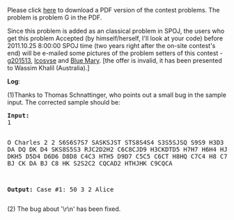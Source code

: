 <p>Please click <a href="http://www.spoj.com/content/john_jones:shanghai2009.pdf">here</a> to download a PDF version of the contest problems. The problem is problem G in the PDF.</p>
<p>Since this problem is added as an classical problem in SPOJ, the users who get this problem Accepted (by himself/herself, I'll look at your code) before 2011.10.25 8:00:00 SPOJ time (two years right after the on-site contest's end) will be e-mailed some pictures of the problem setters of this contest - <a href="http://www.spoj.com/users/g201513">g201513</a>, <a href="http://www.spoj.com/users/lcosvse">lcosvse</a> and <a href="http://www.spoj.com/users/xilinx">Blue Mary</a>. [the offer is invalid, it has been presented to Wassim Khalil (Australia).]</p>
<p><strong>Log</strong>:</p>
<p>(1)Thanks to Thomas Schnattinger, who points out a small bug in the sample input. The corrected sample should be:</p>
<pre><strong>Input:</strong>
1

O Charles 2 2
S6S6S7S7 SASKSJST STS8S4S4 S3S5SJSQ
S9S9 H3D3 C3DT SAD3
DA DQ DK D4
SKS8S5S3 RJC2D2H2 C6C8CJD9 H3CKDTD5
H7H7 H6H4 HJHQ H9H9
DJDJ DKH5 D5D4 D6D6
D8D8 C4C3 HTH5 D9D7
C5C5 C6CT H8HQ C7C4
H8 C7 HA HA
H2 RJ BJ CK
DA BJ C8 HK
S2S2C2 CQCAD2 HTHJHK C9CQCA

<strong>Output:</strong>
Case #1:
50
3 2 Alice
</pre>
<p>(2) The bug about '\r\n' has been fixed.</p>